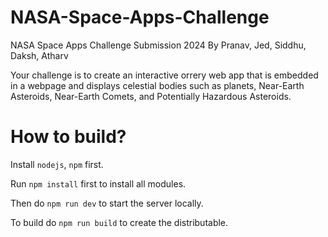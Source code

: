 # NASA-Space-Apps-Challenge
NASA Space Apps Challenge Submission 2024
By Pranav, Jed, Siddhu, Daksh, Atharv

Your challenge is to create an interactive orrery web app that is embedded in a webpage and displays celestial bodies such as planets, Near-Earth Asteroids, Near-Earth Comets, and Potentially Hazardous Asteroids.

# How to build?
Install `nodejs`, `npm` first.

Run `npm install` first to install all modules.

Then do `npm run dev` to start the server locally.

To build do `npm run build` to create the distributable.